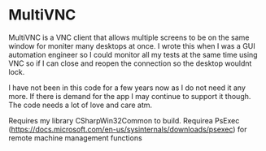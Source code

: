 # MultiVNC
MultiVNC is a VNC client that allows multiple screens to be on the same window for moniter many desktops at once. I wrote this when I was a GUI automation engineer so I could monitor all my tests at the same time using VNC so if I can close and reopen the connection so the desktop wouldnt lock.

I have not been in this code for a few years now as I do not need it any more. If there is demand for the app I may continue to support it though. 
The code needs a lot of love and care atm.

Requires my library CSharpWin32Common to build.
Requirea PsExec (https://docs.microsoft.com/en-us/sysinternals/downloads/psexec) for remote machine management functions
